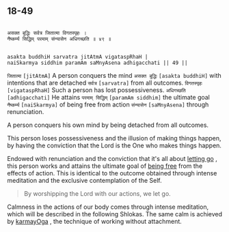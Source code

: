 ## 18-49


```shloka-sa

असक्त बुद्धिः सर्वत्र जितात्मा विगतस्पृहः ।
नैष्कर्म्य सिद्धिम् परमाम् संन्यासेन अधिगच्छति ॥ ४९ ॥

```
```shloka-sa-hk

asakta buddhiH sarvatra jitAtmA vigataspRhaH |
naiSkarmya siddhim paramAm saMnyAsena adhigacchati || 49 ||

```
`जितात्मा` `[jitAtmA]` A person conquers the mind `असक्त बुद्धिः` `[asakta buddhiH]` with intentions that are detached `सर्वत्र` `[sarvatra]` from all outcomes. `विगतस्पृहः` `[vigataspRhaH]` Such a person has lost possessiveness. `अधिगच्छति` `[adhigacchati]` He attains `परमाम् सिद्धिम्` `[paramAm siddhim]` the ultimate goal `नैष्कर्म्य` `[naiSkarmya]` of being free from action `संन्यासेन` `[saMnyAsena]` through renunciation.

A person conquers his own mind by being detached from all outcomes. 

This person loses possessiveness and the illusion of making things happen, by having the conviction that the Lord is the One who makes things happen. 

Endowed with renunciation and the conviction that it's all about 
[letting go](letting_go)
, this person works and attains the ultimate goal of 
[being free](Moksha)
 from the effects of action. This is identical to the outcome obtained through intense meditation and the exclusive contemplation of the Self.



<a name='applnote_231'></a>
> By worshipping the Lord with our actions, we let go.



Calmness in the actions of our body comes through intense meditation, which will be described in the following Shlokas. The same calm is achieved by 
[karmayOga](karmayOga_a_defn)
, the technique of working without attachment.


